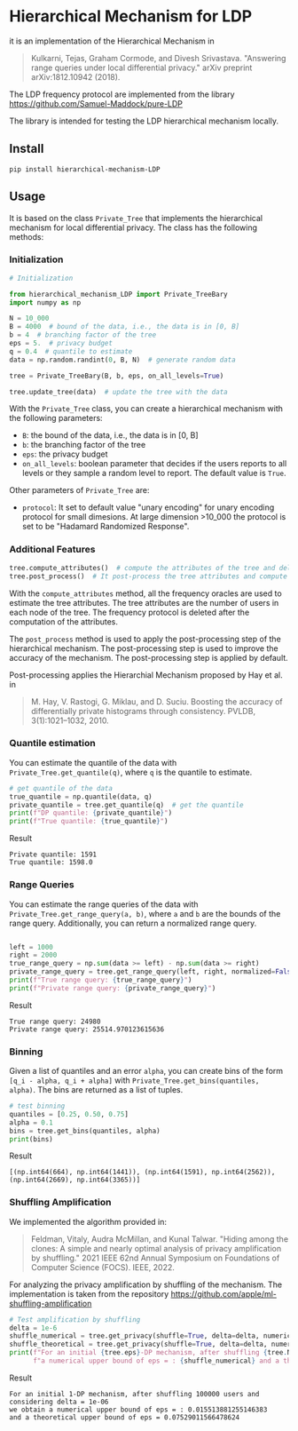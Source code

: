 # Hierarchical Mechanism for LDP
it is an implementation of the Hierarchical Mechanism in

> Kulkarni, Tejas, Graham Cormode, and Divesh Srivastava. "Answering range queries under local differential privacy." arXiv preprint arXiv:1812.10942 (2018).

The LDP frequency protocol are implemented from the library 
https://github.com/Samuel-Maddock/pure-LDP

The library is intended for testing the LDP hierarchical mechanism locally.
## Install

    pip install hierarchical-mechanism-LDP

## Usage
It is based on the class `Private_Tree` that implements the hierarchical mechanism for local differential privacy. The class has the following methods:
### Initialization

```python
# Initialization

from hierarchical_mechanism_LDP import Private_TreeBary
import numpy as np

N = 10_000
B = 4000  # bound of the data, i.e., the data is in [0, B]
b = 4  # branching factor of the tree
eps = 5.  # privacy budget
q = 0.4  # quantile to estimate
data = np.random.randint(0, B, N)  # generate random data

tree = Private_TreeBary(B, b, eps, on_all_levels=True)

tree.update_tree(data)  # update the tree with the data
```
With the `Private_Tree` class, you can create a hierarchical mechanism with the following parameters:
- `B`: the bound of the data, i.e., the data is in [0, B]
- `b`: the branching factor of the tree
- `eps`: the privacy budget
- `on_all_levels`: boolean parameter that decides if the users reports to all levels or they sample a random level to report. The default value is `True`.

Other parameters of `Private_Tree` are:
- `protocol`: It set to default value "unary encoding" for unary encoding protocol for small dimesions. At large dimension >10_000 the protocol is set to be "Hadamard Randomized Response".

### Additional Features
```python
tree.compute_attributes()  # compute the attributes of the tree and delete the frequency protocol
tree.post_process()  # It post-process the tree attributes and compute the entire cdf.
```
With the `compute_attributes` method, all the frequency oracles are used to estimate the tree attributes. The tree attributes are the number of users in each node of the tree. The frequency protocol is deleted after the computation of the attributes.

The `post_process` method is used to apply the post-processing step of the hierarchical mechanism.
The post-processing step is used to improve the accuracy of the mechanism. The post-processing step is applied by default.

Post-processing applies the Hierarchial Mechanism proposed by Hay et al. in 
> M. Hay, V. Rastogi, G. Miklau, and D. Suciu. Boosting the
accuracy of differentially private histograms through
consistency. PVLDB, 3(1):1021–1032, 2010.
### Quantile estimation
You can estimate the quantile of the data with `Private_Tree.get_quantile(q)`, where `q` is the quantile to estimate.
```python
# get quantile of the data
true_quantile = np.quantile(data, q)
private_quantile = tree.get_quantile(q)  # get the quantile
print(f"DP quantile: {private_quantile}")
print(f"True quantile: {true_quantile}")

```
Result
```
Private quantile: 1591
True quantile: 1598.0
```

### Range Queries
You can estimate the range queries of the data with `Private_Tree.get_range_query(a, b)`, where `a` and `b` are the bounds of the range query.
Additionally, you can return a normalized range query. 

```python

left = 1000
right = 2000
true_range_query = np.sum(data >= left) - np.sum(data >= right)
private_range_query = tree.get_range_query(left, right, normalized=False)
print(f"True range query: {true_range_query}")
print(f"Private range query: {private_range_query}")
```
Result
```
True range query: 24980
Private range query: 25514.970123615636
```
### Binning
Given a list of quantiles and an error `alpha`, you can create bins of the form 
`[q_i - alpha, q_i + alpha]` with `Private_Tree.get_bins(quantiles, alpha)`. The bins
are returned as a list of tuples.
```python
# test binning
quantiles = [0.25, 0.50, 0.75]
alpha = 0.1
bins = tree.get_bins(quantiles, alpha)
print(bins)
```
Result
```
[(np.int64(664), np.int64(1441)), (np.int64(1591), np.int64(2562)), (np.int64(2669), np.int64(3365))]
```

### Shuffling Amplification
We implemented the algorithm provided in: 
> Feldman, Vitaly, Audra McMillan, and Kunal Talwar.
> "Hiding among the clones: A simple and nearly optimal analysis of privacy amplification by shuffling." 2021 IEEE 
> 62nd Annual Symposium on Foundations of Computer Science (FOCS). IEEE, 2022.

For analyzing the privacy amplification by shuffling of the mechanism. The
implementation is taken from the repository
https://github.com/apple/ml-shuffling-amplification

```python
# Test amplification by shuffling
delta = 1e-6
shuffle_numerical = tree.get_privacy(shuffle=True, delta=delta, numerical=True)
shuffle_theoretical = tree.get_privacy(shuffle=True, delta=delta, numerical=False)
print(f"For an initial {tree.eps}-DP mechanism, after shuffling {tree.N} users and considering delta = {delta} we obtain"
      f"a numerical upper bound of eps = : {shuffle_numerical} and a theoretical upper bound of eps = {shuffle_theoretical}")
```
Result
```
For an initial 1-DP mechanism, after shuffling 100000 users and considering delta = 1e-06 
we obtain a numerical upper bound of eps = : 0.015513881255146383 
and a theoretical upper bound of eps = 0.07529011566478624
```